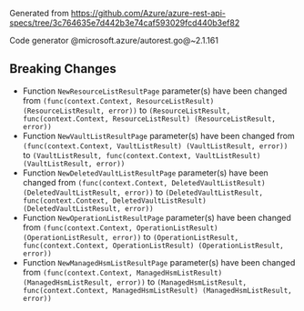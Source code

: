 Generated from https://github.com/Azure/azure-rest-api-specs/tree/3c764635e7d442b3e74caf593029fcd440b3ef82

Code generator @microsoft.azure/autorest.go@~2.1.161

## Breaking Changes

- Function `NewResourceListResultPage` parameter(s) have been changed from `(func(context.Context, ResourceListResult) (ResourceListResult, error))` to `(ResourceListResult, func(context.Context, ResourceListResult) (ResourceListResult, error))`
- Function `NewVaultListResultPage` parameter(s) have been changed from `(func(context.Context, VaultListResult) (VaultListResult, error))` to `(VaultListResult, func(context.Context, VaultListResult) (VaultListResult, error))`
- Function `NewDeletedVaultListResultPage` parameter(s) have been changed from `(func(context.Context, DeletedVaultListResult) (DeletedVaultListResult, error))` to `(DeletedVaultListResult, func(context.Context, DeletedVaultListResult) (DeletedVaultListResult, error))`
- Function `NewOperationListResultPage` parameter(s) have been changed from `(func(context.Context, OperationListResult) (OperationListResult, error))` to `(OperationListResult, func(context.Context, OperationListResult) (OperationListResult, error))`
- Function `NewManagedHsmListResultPage` parameter(s) have been changed from `(func(context.Context, ManagedHsmListResult) (ManagedHsmListResult, error))` to `(ManagedHsmListResult, func(context.Context, ManagedHsmListResult) (ManagedHsmListResult, error))`
